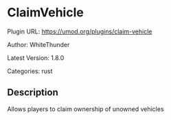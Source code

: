 # ClaimVehicle

Plugin URL: https://umod.org/plugins/claim-vehicle

Author: WhiteThunder

Latest Version: 1.8.0

Categories: rust

## Description

Allows players to claim ownership of unowned vehicles
